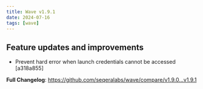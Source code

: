 ```yaml
---
title: Wave v1.9.1
date: 2024-07-16
tags: [wave]
---
```


## Feature updates and improvements

- Prevent hard error when launch credentials cannot be accessed [a318a855]

**Full Changelog**: https://github.com/seqeralabs/wave/compare/v1.9.0...v1.9.1
